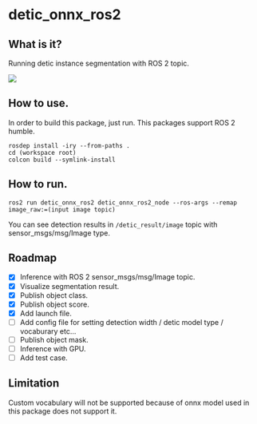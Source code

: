 # detic_onnx_ros2 

## What is it?

Running detic instance segmentation with ROS 2 topic.

[![](https://img.youtube.com/vi/EJEPW2xSSVs/0.jpg)](https://www.youtube.com/watch?v=EJEPW2xSSVs)

## How to use.

In order to build this package, just run.
This packages support ROS 2 humble.

```
rosdep install -iry --from-paths .
cd (workspace root)
colcon build --symlink-install
```

## How to run.

```
ros2 run detic_onnx_ros2 detic_onnx_ros2_node --ros-args --remap image_raw:=(input image topic)
```

You can see detection results in `/detic_result/image` topic with sensor_msgs/msg/Image type.

## Roadmap
- [x] Inference with ROS 2 sensor_msgs/msg/Image topic.
- [x] Visualize segmentation result.
- [x] Publish object class.
- [x] Publish object score.
- [x] Add launch file.
- [ ] Add config file for setting detection width / detic model type / vocaburary etc...
- [ ] Publish object mask.
- [ ] Inference with GPU.
- [ ] Add test case.

## Limitation
Custom vocabulary will not be supported because of onnx model used in this package does not support it.
